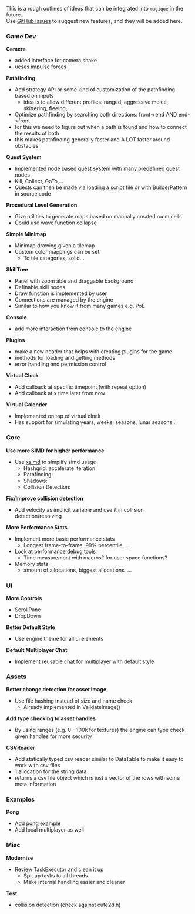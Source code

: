 This is a rough outlines of ideas that can be integrated into `magique` in the future.  
Use [GitHub issues](https://github.com/gk646/magique) to suggest new features, and they will be added here.

### Game Dev

**Camera**
- added interface for camera shake
- ueses impulse forces

**Pathfinding**

- Add strategy API or some kind of customization of the pathfinding based on inputs
    - idea is to allow different profiles: ranged, aggressive melee, skittering, fleeing, ...
- Optimize pathfinding by searching both directions: front->end AND end->front
- for this we need to figure out when a path is found and how to connect the results of both
- this makes pathfinding generally faster and A LOT faster around obstacles

**Quest System**

- Implemented node based quest system with many predefined quest nodes
- Kill, Collect, GoTo,...
- Quests can then be made via loading a script file or with BuilderPattern in source code

**Procedural Level Generation**

- Give utilities to generate maps based on manually created room cells
- Could use wave function collapse

**Simple Minimap**

- Minimap drawing given a tilemap
- Custom color mappings can be set
    - To tile categories, solid...

**SkillTree**

- Panel with zoom able and draggable background
- Definable skill nodes
- Draw function is implemented by user
- Connections are managed by the engine
- Similar to how you know it from many games e.g. PoE

**Console**

- add more interaction from console to the engine

**Plugins**

- make a new header that helps with creating plugins for the game
- methods for loading and getting methods
- error handling and permission control

**Virtual Clock**

- Add callback at specific timepoint (with repeat option)
- Add callback at x time later from now

**Virtual Calender**

- Implemented on top of virtual clock
- Has support for simulating years, weeks, seasons, lunar seasons...

### Core

**Use more SIMD for higher performance**

- Use [xsimd](https://github.com/xtensor-stack/xsimd) to simplify simd usage
    - Hashgrid: accelerate iteration
    - Pathfinding:
    - Shadows:
    - Collision Detection:

**Fix/Improve collision detection**

- Add velocity as implicit variable and use it in collision detection/resolving

**More Performance Stats**

- Implement more basic performance stats
    - Longest frame-to-frame, 99% percentile, ...
- Look at performance debug tools
    - Time measurement with macros? for user space functions?
- Memory stats
  - amount of allocations, biggest allocations, ...
### UI

**More Controls**

- ScrollPane
- DropDown

**Better Default Style**

- Use engine theme for all ui elements

**Default Multiplayer Chat**

- Implement reusable chat for multiplayer with default style

### Assets

**Better change detection for asset image**

- Use file hashing instead of size and name check
    - Already implemented in ValidateImage()

**Add type checking to asset handles**
- By using ranges (e.g. 0 - 100k for textures) the engine can type check given handles for more security

**CSVReader**

- Add statically typed csv reader similar to DataTable to make it easy to work with csv files
- 1 allocation for the string data
- returns a csv file object which is just a vector of the rows with some meta information

### Examples

**Pong**

- Add pong example
- Add local multiplayer as well

### Misc

**Modernize**
- Review TaskExecutor and clean it up
    - Spit up tasks to all threads
    - Make internal handling easier and cleaner

**Test**
- collision detection (check against cute2d.h)